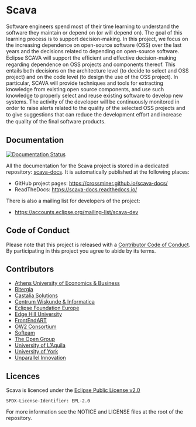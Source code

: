   # Scava

Software engineers spend most of their time learning to understand the software they maintain or depend on (or will depend on). The goal of this learning process is to support decision-making. In this project, we focus on the increasing dependence on open-source software (OSS) over the last years and the decisions related to depending on open-source software. Eclipse SCAVA will support the eﬃcient and eﬀective decision-making regarding dependence on OSS projects and components thereof. This entails both decisions on the architecture level (to decide to select and OSS project) and on the code level (to design the use of the OSS project).  In particular, SCAVA will provide techniques and tools for extracting knowledge from existing open source components, and use such knowledge to properly select and reuse existing software to develop new systems. The activity of the developer will be continuously monitored in order to raise alerts related to the quality of the selected OSS projects and to give suggestions that can reduce the development eﬀort and increase the quality of the ﬁnal software products.


## Documentation

[![Documentation Status](https://readthedocs.org/projects/scava-docs/badge/?version=latest)](https://scava-docs.readthedocs.io/en/latest/?badge=latest)

All the documentation for the Scava project is stored in a dedicated repository: [scava-docs](https://github.com/crossminer/scava-docs). It is automatically published at the following places:

* GitHub project pages:  https://crossminer.github.io/scava-docs/
* ReadTheDocs: https://scava-docs.readthedocs.io/

There is also a mailing list for developers of the project:

* https://accounts.eclipse.org/mailing-list/scava-dev


## Code of Conduct

Please note that this project is released with a [Contributor Code of Conduct](https://www.contributor-covenant.org/version/1/4/code-of-conduct). By participating in this project you agree to abide by its terms.


## Contributors

* [Athens University of Economics & Business](https://www.dmst.aueb.gr/index.php/en/)
* [Bitergia](https://www.bitergia.com/)
* [Castalia Solutions](https://castalia.solutions)
* [Centrum Wiskunde & Informatica](https://www.cwi.nl/)
* [Eclipse Foundation Europe](https://eclipse.org/)
* [Edge Hill University](https://www.edgehill.ac.uk/computerscience/)
* [FrontEndART](https://frontendart.com/)
* [OW2 Consortium](https://www.ow2.org/)
* [Softeam](http://www.softeam.fr/)
* [The Open Group](https://www.opengroup.org/)
* [University of L’Aquila](http://www.disim.univaq.it/main/index.php)
* [University of York](http://www.cs.york.ac.uk/)
* [Unparallel Innovation](http://www.unparallel.pt/)


## Licences

Scava is licenced under the [Eclipse Public License v2.0](https://www.eclipse.org/legal/epl-2.0/)

    SPDX-License-Identifier: EPL-2.0

For more information see the NOTICE and LICENSE files at the root of the repository.
